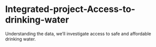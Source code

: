 # Integrated-project-Access-to-drinking-water
Understanding the data,  we’ll investigate access to safe and affordable drinking water.
